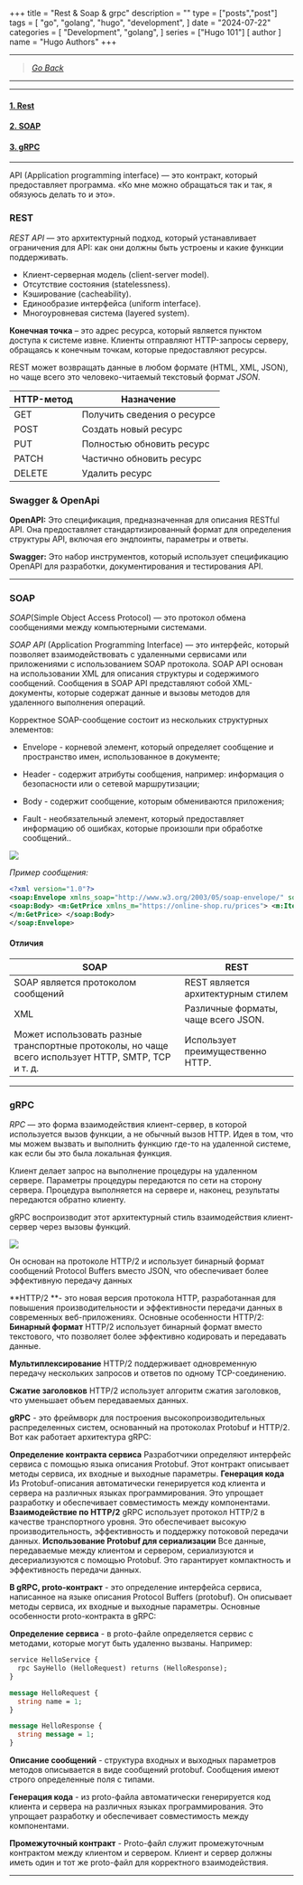 +++
title = "Rest & Soap & grpc"
description = ""
type = ["posts","post"]
tags = [
    "go",
    "golang",
    "hugo",
    "development",
]
date = "2024-07-22"
categories = [
    "Development",
    "golang",
]
series = ["Hugo 101"]
[ author ]
  name = "Hugo Authors"
+++

---
>[*Go Back*](http://localhost:1313/advanced/)
---

---
#### [1. Rest](#rest)

#### [2. SOAP ](#soap)

#### [3. gRPC ](#grpc)
---

API (Application programming interface) — это контракт, который предоставляет программа. «Ко мне можно обращаться так и так, я обязуюсь делать то и это».

### REST

*REST API* — это архитектурный подход, который устанавливает ограничения для API: как они должны быть устроены и какие функции поддерживать. 
- Клиент-серверная модель (client-server model).
- Отсутствие состояния (statelessness).
- Кэширование (cacheability).
- Единообразие интерфейса (uniform interface).
- Многоуровневая система (layered system).

**Конечная точка** – это адрес ресурса, который является пунктом доступа к системе извне.
Клиенты отправляют HTTP-запросы серверу, обращаясь к конечным точкам, которые предоставляют ресурсы.

REST может возвращать данные в любом формате (HTML, XML, JSON), но чаще всего это человеко-читаемый текстовый формат *JSON*.

| **HTTP-метод**| **Назначение**| 
|----------|----------|
| GET| Получить сведения о ресурсе| 
|POST| Создать новый ресурс| 
|PUT| Полностью обновить ресурс|
| PATCH| Частично обновить ресурс|
| DELETE| Удалить ресурс|


### Swagger & OpenApi

**OpenAPI:** Это спецификация, предназначенная для описания RESTful API. Она предоставляет стандартизированный формат для определения структуры API, включая его эндпоинты, параметры и ответы.

**Swagger:** Это набор инструментов, который использует спецификацию OpenAPI для разработки, документирования и тестирования API. 

---

### SOAP

*SOAP*(Simple Object Access Protocol) — это протокол обмена сообщениями между компьютерными системами.

*SOAP API* (Application Programming Interface) — это интерфейс, который позволяет взаимодействовать с удаленными сервисами или приложениями с использованием SOAP протокола. SOAP API основан на использовании XML для описания структуры и содержимого сообщений. Сообщения в SOAP API представляют собой XML-документы, которые содержат данные и вызовы методов для удаленного выполнения операций.

Корректное SOAP-сообщение состоит из нескольких структурных элементов: 

- Envelope - корневой элемент, который определяет сообщение и пространство имен, использованное в документе;

- Header - содержит атрибуты сообщения, например: информация о безопасности или о сетевой маршрутизации;

- Body - содержит сообщение, которым обмениваются приложения;

- Fault - необязательный элемент, который предоставляет информацию об ошибках, которые произошли при обработке сообщений..

![](https://blog.skillfactory.ru/wp-content/uploads/2023/02/soap-2-1670174.png)


*Пример сообщения:*
``` xml
<?xml version="1.0"?>
<soap:Envelope xmlns_soap="http://www.w3.org/2003/05/soap-envelope/" soap_encodingStyle="http://www.w3.org/2003/05/soap-encoding"> 
<soap:Body> <m:GetPrice xmlns_m="https://online-shop.ru/prices"> <m:Item>Dell Vostro 3515-5371</m:Item> 
</m:GetPrice> </soap:Body> 
</soap:Envelope>
```

#### Отличия

| SOAP| REST| 
|----------|----------|
| SOAP является протоколом сообщений| REST является архитектурным стилем| 
|XML| Различные форматы, чаще всего JSON.| 
|Может использовать разные транспортные протоколы, но чаще всего использует HTTP, SMTP, TCP и т. д.| Использует преимущественно HTTP.|

---

### gRPC

*RPC* — это форма взаимодействия клиент-сервер, в которой используется вызов функции, а не обычный вызов HTTP. Идея в том, что мы можем вызвать и выполнить функцию где-то на удаленной системе, как если бы это была локальная функция.

Клиент делает запрос на выполнение процедуры на удаленном сервере.
Параметры процедуры передаются по сети на сторону сервера. Процедура выполняется на сервере и, наконец, результаты передаются обратно клиенту.

gRPC воспроизводит этот архитектурный стиль взаимодействия клиент-сервер через вызовы функций.


![](https://wiki.merionet.ru/images/chto-takoe-grpc-i-protobuf/1.png)

Он основан на протоколе HTTP/2 и использует бинарный формат сообщений Protocol Buffers вместо JSON, что обеспечивает более эффективную передачу данных

**HTTP/2 **- это новая версия протокола HTTP, разработанная для повышения производительности и эффективности передачи данных в современных веб-приложениях. Основные особенности HTTP/2:
**Бинарный формат**
HTTP/2 использует бинарный формат вместо текстового, что позволяет более эффективно кодировать и передавать данные.

**Мультиплексирование**
HTTP/2 поддерживает одновременную передачу нескольких запросов и ответов по одному TCP-соединению.

**Сжатие заголовков**
HTTP/2 использует алгоритм сжатия заголовков, что уменьшает объем передаваемых данных.

**gRPC** - это фреймворк для построения высокопроизводительных распределенных систем, основанный на протоколах Protobuf и HTTP/2. Вот как работает архитектура gRPC:

**Определение контракта сервиса**
Разработчики определяют интерфейс сервиса с помощью языка описания Protobuf.
Этот контракт описывает методы сервиса, их входные и выходные параметры.
**Генерация кода**
Из Protobuf-описания автоматически генерируется код клиента и сервера на различных языках программирования.
Это упрощает разработку и обеспечивает совместимость между компонентами.
**Взаимодействие по HTTP/2**
gRPC использует протокол HTTP/2 в качестве транспортного уровня.
Это обеспечивает высокую производительность, эффективность и поддержку потоковой передачи данных.
**Использование Protobuf для сериализации**
Все данные, передаваемые между клиентом и сервером, сериализуются и десериализуются с помощью Protobuf.
Это гарантирует компактность и эффективность передачи данных.

**В gRPC, proto-контракт** - это определение интерфейса сервиса, написанное на языке описания Protocol Buffers (protobuf). Он описывает методы сервиса, их входные и выходные параметры.
Основные особенности proto-контракта в gRPC:

**Определение сервиса** - в proto-файле определяется сервис с методами, которые могут быть удаленно вызваны. Например:

``` proto
service HelloService {
  rpc SayHello (HelloRequest) returns (HelloResponse);
}

message HelloRequest {
  string name = 1;
}

message HelloResponse {
  string message = 1;
}
```

**Описание сообщений** - структура входных и выходных параметров методов описывается в виде сообщений protobuf. Сообщения имеют строго определенные поля с типами.

**Генерация кода** - из proto-файла автоматически генерируется код клиента и сервера на различных языках программирования. Это упрощает разработку и обеспечивает совместимость между компонентами.

**Промежуточный контракт** - Proto-файл служит промежуточным контрактом между клиентом и сервером. Клиент и сервер должны иметь один и тот же proto-файл для корректного взаимодействия.

---
